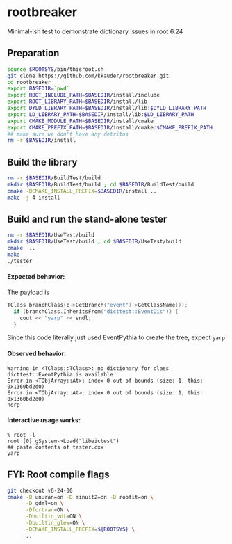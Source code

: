 # rootbreaker
Minimal-ish test to demonstrate dictionary issues in root 6.24

## Preparation
```sh
source $ROOTSYS/bin/thisroot.sh
git clone https://github.com/kkauder/rootbreaker.git
cd rootbreaker
export BASEDIR=`pwd`
export ROOT_INCLUDE_PATH=$BASEDIR/install/include
export ROOT_LIBRARY_PATH=$BASEDIR/install/lib
export DYLD_LIBRARY_PATH=$BASEDIR/install/lib:$DYLD_LIBRARY_PATH
export LD_LIBRARY_PATH=$BASEDIR/install/lib:$LD_LIBRARY_PATH
export CMAKE_MODULE_PATH=$BASEDIR/install/cmake
export CMAKE_PREFIX_PATH=$BASEDIR/install/cmake:$CMAKE_PREFIX_PATH
## make sure we don't have any detritus
rm -r $BASEDIR/install
```

## Build the library
```sh
rm -r $BASEDIR/BuildTest/build
mkdir $BASEDIR/BuildTest/build ; cd $BASEDIR/BuildTest/build
cmake -DCMAKE_INSTALL_PREFIX=$BASEDIR/install ..
make -j 4 install
```

## Build and run the stand-alone tester
```sh
rm -r $BASEDIR/UseTest/build
mkdir $BASEDIR/UseTest/build ; cd $BASEDIR/UseTest/build
cmake  ..
make
./tester
```

#### Expected behavior:
The payload is
```c++
TClass branchClass(c->GetBranch("event")->GetClassName());
  if (branchClass.InheritsFrom("dicttest::EventDis")) {
    cout << "yarp" << endl;
  }
```
Since this code literally just used EventPythia to create the tree, expect `yarp`

#### Observed behavior:
```
Warning in <TClass::TClass>: no dictionary for class dicttest::EventPythia is available
Error in <TObjArray::At>: index 0 out of bounds (size: 1, this: 0x1360bd2d0)
Error in <TObjArray::At>: index 0 out of bounds (size: 1, this: 0x1360bd2d0)
norp
```

#### Interactive usage works:
```
% root -l
root [0] gSystem->Load("libeictest")
## paste contents of tester.cxx
yarp
```

## FYI: Root compile flags
```sh
git checkout v6-24-00
cmake -D unuran=on -D minuit2=on -D roofit=on \
      -D gdml=on \
      -Dfortran=ON \
      -Dbuiltin_vdt=ON \
      -Dbuiltin_glew=ON \
      -DCMAKE_INSTALL_PREFIX=${ROOTSYS} \
      ..
```
